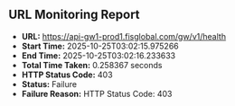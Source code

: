 ## URL Monitoring Report

- **URL:** https://api-gw1-prod1.fisglobal.com/gw/v1/health
- **Start Time:** 2025-10-25T03:02:15.975266
- **End Time:** 2025-10-25T03:02:16.233633
- **Total Time Taken:** 0.258367 seconds
- **HTTP Status Code:** 403
- **Status:** Failure
- **Failure Reason:** HTTP Status Code: 403
